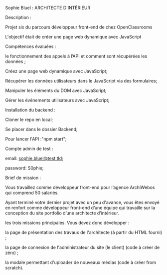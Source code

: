Sophie Bluel :
ARCHITECTE D'INTÉRIEUR

Description :

Projet six du parcours développeur front-end de chez OpenClassrooms

L'objectif était de créer une page web dynamique avec JavaScript

Compétences évaluées :

le fonctionnement des appels à l’API et comment sont récupérées les données ;

Créez une page web dynamique avec JavaScript;

Récupérer les données utilisateurs dans le JavaScript via des formulaires;

Manipuler les éléments du DOM avec JavaScript;

Gérer les événements utilisateurs avec JavaScript;

Installation du backend :

Cloner le repo en local;

Se placer dans le dossier Backend;

Pour lancer l'API :"npm start";

Compte admin de test :

email: sophie.bluel@test.tld;

password: S0phie;

Brief de mission :

Vous travaillez comme développeur front-end pour l’agence ArchiWebos qui comprend 50 salariés.

Ayant terminé votre dernier projet avec un peu d'avance, vous êtes envoyé en renfort comme développeur front-end d’une équipe qui travaille sur la conception du site portfolio d’une architecte d’intérieur.

les trois missions principales. Vous devez donc développer :

la page de présentation des travaux de l'architecte (à partir du HTML fourni) ;

la page de connexion de l'administrateur du site (le client) (code à créer de zéro) ;

la modale permettant d'uploader de nouveaux médias (code à créer from scratch).
